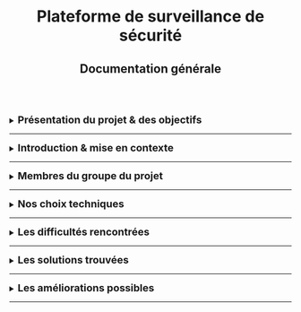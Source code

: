 <div align="center"><h1>Plateforme de surveillance de sécurité </h1></div>
<div align="center"><h2>Documentation générale</h2></div>
<br>
<br>
<br>

<details>
<summary><strong><font size="+1">Présentation du projet & des objectifs</font></strong></summary>

### _Présentation_
Qu'est-ce que la surveillance de la sécurité du réseau ?<br>
Cela consiste à inspecter le trafic réseau et l'infrastructure informatique à la recherche de signes de problèmes de sécurité. Ces signes peuvent fournir aux équipes informatiques des informations précieuses sur la posture de cybersécurité de l'organisation.<br>
  * **_Exemple_** :  
    Les équipes de sécurité peuvent remarquer des modifications inhabituelles apportées aux politiques de contrôle d'accès. Cela peut entraîner des flux de trafic inattendus entre les systèmes sur site et les applications Web non reconnues. Cela peut permettre d'alerter rapidement en cas de cyberattaque active, ce qui donne aux équipes de sécurité suffisamment de temps pour mener des efforts de correction et empêcher la perte de données.

### _Objectif principal_
Notre objectif principal est d'installer une plateforme de surveillance de sécurité réseau.<br>
A la volonté du client, cette plateforme sera basé sur le logiciel Security Onion.<br>

### _Objectif secondaire_
Notre objectif secondaire est de mettre en place des règles de détection intrusion sur le réseau du client.

### _Les livrables_
Ce projet est livré avec trois documentations :
<dl>
  <dt>README - Documentation Générale</dt>
  <dd>Ce document est une présentation générale de notre projet.</dd>
  <dt>INSTALL - Documentation pour les administrateurs</dt>
  <dd>Ce document est une présentation pour les administrateurs qui devront installés les machines serveurs & clientes.<br>
  Il est livré avec un FAQ.</dd>
  <dt>USER_GUIDE - Documentation pour les utilisateurs</dt>
  <dd>Ce document est une présentation pour les utilisateurs qui décrira comment utiliser le système.<br>
  Il est livré avec un FAQ</dd>
</dl>

</details>

<HR>

<details>
<summary><strong><font size="+1">Introduction & mise en contexte</font></strong></summary>
<br>

Dans un monde où les cybermenaces sont en constante évolution, les entreprises doivent renforcer leur posture de sécurité.  
**Security Onion** se positionne comme une solution robuste pour les organisations cherchant à améliorer leur détection d'intrusions et leur réponse aux incidents.  
Grace à ses capacités de collecte de données, de visualisation et d'analyse, elle permet aux équipes de sécurité d'identifier rapidement les anomalies et les comportements suspects au sein de leur réseau.  
<br>
<div align="center"><img src="https://github.com/WildCodeSchool/TSSR-BDX-0924-P1-G3/blob/main/Images/securitylogo.png" width="25%"/></div><br>

Les entreprises, *grans ou petites*, peuvent déployer Security Onion pour créer un environnement de sécurité proactive, où la surveillance continue et l'analyse approfondie des données leur permettent de réagir efficacement face aux cyberattaques.  
En intégrant cette solution dnas leur infrastructure, elles se dotent d'un outil puissant pour sécuriser leurs actifs numériques et protéger leurs informations sensibles.  
<br>

De plus, [Security Onion](https://docs.securityonion.net/en/2.4/about.html) est une plateforme gratuite et OpenSource conçue par des défenseurs pour des défenseurs.  
Elle comprend la visibilité du réseau, la visibilité de l'hôte, la détecttion d'intrusion avec la méthode **Honeypot**, la gestion des journaux et la gestion des cas.  
Doug Burks a lancé Secuiry Onion en tant que projet libre et ouvert en 2008 puis a fondé en 2014 : Security Onion Solutions.  

</details>

<HR>

<details>
<summary><strong><font size="+1">Membres du groupe du projet</font></strong></summary>

#### Le groupe est composé de :
  * Sybill GRIBONVAL
  * Hamza MALKI

##### Scrum Master
Un Scrum Master ficilite l'application du sprint et de ses tâches.

##### Product Owner
Un Product Owner est le porteur de la vision du client et fait en sorte que sa vision soit respecté.

##### Semaine 1

Membre | Rôles | Tâches  
--- | --- | ---
Sybill | Scrum Master | Recherche sur les plateformes de surveillance de sécurité. <br> Création des fichiers Markdown sur GitHub.
Hamza | Product Owner | Recherche sur le logiciel Security Onion. <br> Recherche sur le serveur Linux CentOS pour Security Onion.
  
##### Semaine 2

Membre | Rôles | Tâches  
--- | --- | ---
Sybill | Product Owner | Finaliser le dépôt GitHub. <br> Création de la présentation.
Hamza | Scrum Master | Recherche sur les règles de détection. <br> Installation de la machine virtuelle Security Onion.

</details>

<HR>

<details>
<summary><strong><font size="+1">Nos choix techniques</font></strong></summary>

### Machine cliente
Le client peut être soit sous Ubuntu soit sous Windows avec la configuration suivante :
  * Nom
  * Compte utilisateur
  * Mot de passe
  * Adresse IP Fixe
Le client a souhaité d'avoir ses machines clientes sous Ubuntu.
Pour plus de détail, allez au chapitre **Installation des postes clients** de la documentation pour les administrateurs.

### Machine serveur
Security Onion dispose de son propre système d'exploitation qui basé sur Linux CentOS.  
Lors de l'installation de Security Onion sur une machine virtuelle, nous choisirons l'option *Import* qui est la plus basique et la plus simple version de Security Onion à utiliser.  
Cependant, pour une utilisation approfondie, nous conseillons de prendre l'option *StandAlone* qui sera la plus simple à utiliser mais complète au niveaux de la configuration pour une production.  
Pour plus de détail, allez au chapitre **Configuration & installation** de la documentation pour les administrateurs.

</details>

<HR>

<details>
<summary><strong><font size="+1">Les difficultés rencontrées</font></strong></summary>
<br>

Ci-dessous, une liste des difficultés que nous avons rencontrés lors de ce projet :
  * Utilisation du Markdown pour structurer la documentation et l'implémenter
  * Appliquer la méthode agile SCRUM
  * En raison de la complexité du projet et du fait d'être une équipe de deux, nous nous sommes concentrés sur la recherche et documentation.  
    De ce fait, nous n'avons pas pu procéder à l'ensemble des tests techniques et approfondis pour une utilisation intégrale du logiciel Security Onion.
  * Du fait de la complexité du logiciel et qu'il propose un large spectre d'outils, la machine où sera installé Security Onion devra être assez puissante.
    En conséquence, il faudra avoir un budget financier pour cette machine. Cependant le client a choisi Security Onion car il est OpenSource & **gratuit**.
  * Pour poursuivre sur le large spectre d'outils que propose Security Onion, sans documentation ou tutoriel, il est vite facile de se perdre entre les outils proposés.

</details>

<HR>

<details>
<summary><strong><font size="+1">Les solutions trouvées</font></strong></summary>
<br>

### La méthode agile Scrum
Pour nous aider à appliquer la méthode agile Scrum, nous avons utilisés l'outils Trello qui nous a permit d'optimiser la gestion des tâches et de la coordination au sein de l'équipe.  
Cela facilite le suivi de l'avancement du projet et favorise une collaboration harmonieuse de l'équipe.
<br>

### Documentation Security Onion
Dans le chapitres **Les difficultés rencontrées**, nous avons parlé de la complexité de Security Onion et de son large spectre d'outils qu'il peut proposer.<br>
En poursuivant nos recherches, nous avons trouvés un [dépôt](https://github.com/Security-Onion-Solutions/securityonion/tree/2.4/main) GitHub de Security Onion avec toute la documentation officielle.<br>
Cela nous a permis d'approfondir notre compréhension du sujet et d'améliorer notre présentation.

</details>

<HR>

<details>
<summary><strong><font size="+1">Les améliorations possibles</font></strong></summary>
<br>

### Généralités
Dans un secteur informatique en constante évolution, il est essentiel de se tenir informé des dernières mises à jours logicielles et de consulter la documentation officielle des outils tels que **Zeek**, **Suricata**, **Kibana** & **Elasticsearch**. Cela permet d'adopter rapidement les nouvelles fonctionnalités et d'optimiser l'expérience utilisateur.  
<br>

### Exemple
Encore aujourd'hui, nous trouvons des documentations et tutoriel sur Security Onion utilisant l'outils *TheHive*. Cependant, Security Onion n'utilise plus cet outils et l'a remplacé par *Cases*.  

### Conclusion
Cette vigilance face aux évolutions technologiques est indispensable pour garantir une sécurité renforcée et une efficacité optimale dans la gestion des systèmes d'information.


</details>
<HR>
